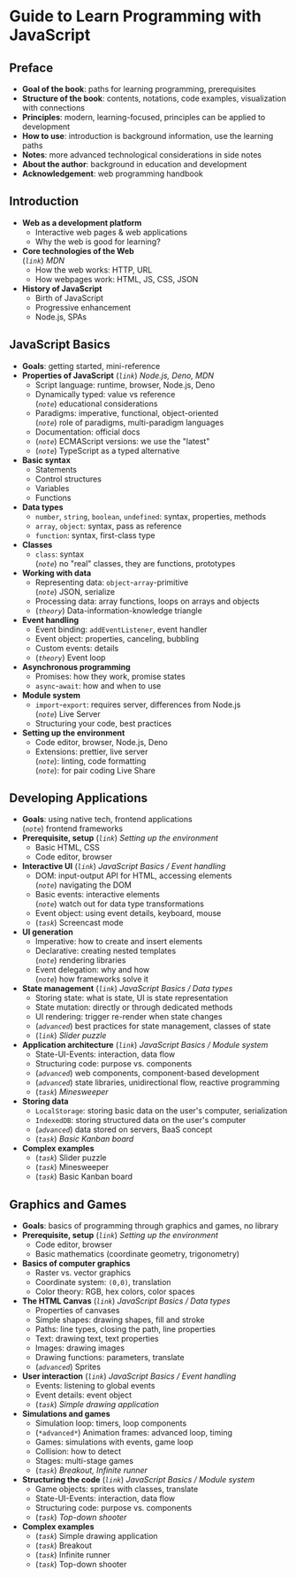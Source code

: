 # Guide to Learn Programming with JavaScript

## Preface

- **Goal of the book**: paths for learning programming, prerequisites
- **Structure of the book**: contents, notations, code examples, visualization with connections
- **Principles**: modern, learning-focused, principles can be applied to development
- **How to use**: introduction is background information, use the learning paths
- **Notes**: more advanced technological considerations in side notes
- **About the author**: background in education and development
- **Acknowledgement**: web programming handbook

## Introduction

- **Web as a development platform**
  - Interactive web pages & web applications
  - Why the web is good for learning?
- **Core technologies of the Web**  
  (*`link`*) *MDN*
  - How the web works: HTTP, URL
  - How webpages work: HTML, JS, CSS, JSON
- **History of JavaScript**
  - Birth of JavaScript
  - Progressive enhancement
  - Node.js, SPAs

## JavaScript Basics

- **Goals**: getting started, mini-reference
- **Properties of JavaScript** (*`link`*) *Node.js, Deno, MDN*
  - Script language: runtime, browser, Node.js, Deno  
  - Dynamically typed: value vs reference  
    (*`note`*) educational considerations
  - Paradigms: imperative, functional, object-oriented  
    (*`note`*) role of paradigms, multi-paradigm languages
  - Documentation: official docs  
  - (*`note`*) ECMAScript versions: we use the "latest"
  - (*`note`*) TypeScript as a typed alternative
- **Basic syntax**
  - Statements
  - Control structures
  - Variables
  - Functions
- **Data types**
  - `number`, `string`, `boolean`, `undefined`: syntax, properties, methods
  - `array`, `object`: syntax, pass as reference
  - `function`: syntax, first-class type
- **Classes**
  - `class`: syntax  
    (*`note`*) no "real" classes, they are functions, prototypes
- **Working with data**
  - Representing data: `object`-`array`-primitive  
    (*`note`*) JSON, serialize
  - Processing data: array functions, loops on arrays and objects
  - (*`theory`*) Data-information-knowledge triangle
- **Event handling**
  - Event binding: `addEventListener`, event handler
  - Event object: properties, canceling, bubbling
  - Custom events: details
  - (*`theory`*) Event loop
- **Asynchronous programming**
  - Promises: how they work, promise states
  - `async`-`await`: how and when to use
- **Module system**
  - `import`-`export`: requires server, differences from Node.js  
    (*`note`*) Live Server
  - Structuring your code, best practices
- **Setting up the environment**
  - Code editor, browser, Node.js, Deno
  - Extensions: prettier, live server  
    (*`note`*): linting, code formatting  
    (*`note`*): for pair coding Live Share

## Developing Applications

- **Goals**: using native tech, frontend applications  
  (*`note`*) frontend frameworks
- **Prerequisite, setup**
  (*`link`*) *Setting up the environment*
  - Basic HTML, CSS
  - Code editor, browser  
- **Interactive UI** (*`link`*) *JavaScript Basics / Event handling*
  - DOM: input-output API for HTML, accessing elements  
    (*`note`*) navigating the DOM
  - Basic events: interactive elements  
    (*`note`*) watch out for data type transformations  
  - Event object: using event details, keyboard, mouse
  - (*`task`*) Screencast mode
- **UI generation**
  - Imperative: how to create and insert elements
  - Declarative: creating nested templates  
    (*`note`*) rendering libraries
  - Event delegation: why and how  
    (*`note`*) how frameworks solve it
- **State management** (*`link`*) *JavaScript Basics / Data types*
  - Storing state: what is state, UI is state representation  
  - State mutation: directly or through dedicated methods  
  - UI rendering: trigger re-render when state changes
  - (*`advanced`*) best practices for state management, classes of state
  - (*`link`*) *Slider puzzle*
- **Application architecture** (*`link`*) *JavaScript Basics / Module system*
  - State-UI-Events: interaction, data flow
  - Structuring code: purpose vs. components  
  - (*`advanced`*) web components, component-based development
  - (*`advanced`*) state libraries, unidirectional flow, reactive programming
  - (*`task`*) *Minesweeper*
- **Storing data**
  - `LocalStorage`: storing basic data on the user's computer, serialization
  - `IndexedDB`: storing structured data on the user's computer
  - (*`advanced`*) data stored on servers, BaaS concept
  - (*`task`*) *Basic Kanban board*
- **Complex examples**
  - (*`task`*) Slider puzzle
  - (*`task`*) Minesweeper
  - (*`task`*) Basic Kanban board

## Graphics and Games

- **Goals**: basics of programming through graphics and games, no library
- **Prerequisite, setup** (*`link`*) *Setting up the environment*
  - Code editor, browser  
  - Basic mathematics (coordinate geometry, trigonometry)
- **Basics of computer graphics**
  - Raster vs. vector graphics
  - Coordinate system: `(0,0)`, translation
  - Color theory: RGB, hex colors, color spaces
- **The HTML Canvas** (*`link`*) *JavaScript Basics / Data types*
  - Properties of canvases
  - Simple shapes: drawing shapes, fill and stroke
  - Paths: line types, closing the path, line properties
  - Text: drawing text, text properties
  - Images: drawing images
  - Drawing functions: parameters, translate
  - (*`advanced`*) Sprites
- **User interaction** (*`link`*) *JavaScript Basics / Event handling*
  - Events: listening to global events  
  - Event details: event object  
  - (*`task`*) *Simple drawing application*
- **Simulations and games**
  - Simulation loop: timers, loop components
  - (`*advanced*`) Animation frames: advanced loop, timing
  - Games: simulations with events, game loop
  - Collision: how to detect
  - Stages: multi-stage games
  - (*`task`*) *Breakout, Infinite runner*
- **Structuring the code** (*`link`*) *JavaScript Basics / Module system*
  - Game objects: sprites with classes, translate
  - State-UI-Events: interaction, data flow
  - Structuring code: purpose vs. components  
  - (*`task`*) *Top-down shooter*
- **Complex examples**
  - (*`task`*) Simple drawing application
  - (*`task`*) Breakout
  - (*`task`*) Infinite runner
  - (*`task`*) Top-down shooter
